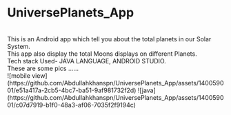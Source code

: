 # UniversePlanets_App
<br>
This is an Android app which tell you about the total planets in our Solar System.
<br>
This app also display the total Moons displays on different Planets.
<br>
Tech stack Used- JAVA LANGUAGE, ANDROID STUDIO.
<br> 
These are some pics ......
<br>
![mobile view](https://github.com/Abdullahkhanspn/UniversePlanets_App/assets/140059001/e51a417a-2cb5-4bc7-ba51-9af981732f2d)
![java](https://github.com/Abdullahkhanspn/UniversePlanets_App/assets/140059001/c07d7919-b1f0-48a3-af06-7035f2f9194c)

